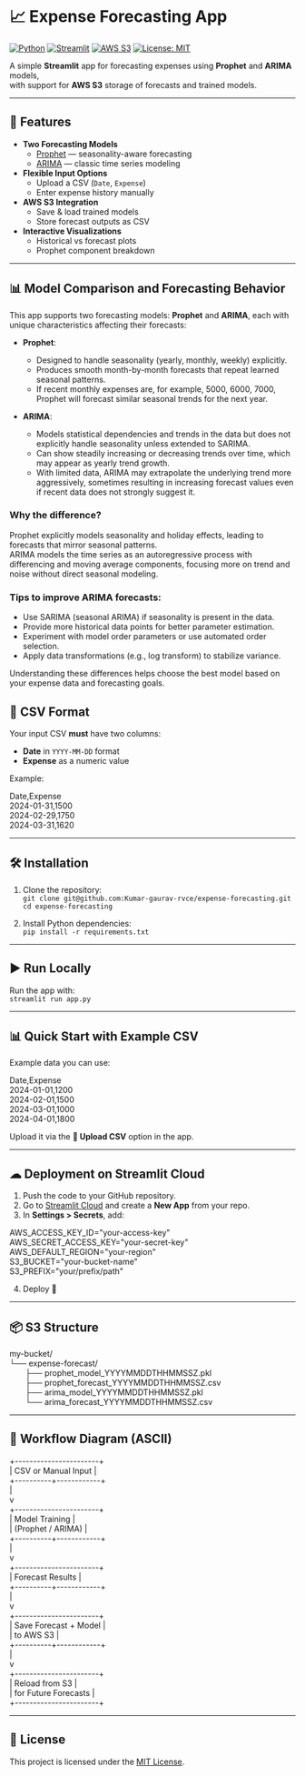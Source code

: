# 📈 Expense Forecasting App

[![Python](https://img.shields.io/badge/Python-3.9%2B-blue)](https://www.python.org/)
[![Streamlit](https://img.shields.io/badge/Streamlit-Live%20App-FF4B4B)](https://streamlit.io/)
[![AWS S3](https://img.shields.io/badge/AWS-S3-orange)](https://aws.amazon.com/s3/)
[![License: MIT](https://img.shields.io/badge/License-MIT-green.svg)](LICENSE)

A simple **Streamlit** app for forecasting expenses using **Prophet** and **ARIMA** models,  
with support for **AWS S3** storage of forecasts and trained models.

---

## 🚀 Features

- **Two Forecasting Models**
  - [Prophet](https://facebook.github.io/prophet/) — seasonality-aware forecasting
  - [ARIMA](https://www.statsmodels.org/stable/generated/statsmodels.tsa.arima.model.ARIMA.html) — classic time series modeling  
- **Flexible Input Options**
  - Upload a CSV (`Date`, `Expense`)
  - Enter expense history manually
- **AWS S3 Integration**
  - Save & load trained models
  - Store forecast outputs as CSV
- **Interactive Visualizations**
  - Historical vs forecast plots
  - Prophet component breakdown

---

## 📊 Model Comparison and Forecasting Behavior

This app supports two forecasting models: **Prophet** and **ARIMA**, each with unique characteristics affecting their forecasts:

- **Prophet**:
  - Designed to handle seasonality (yearly, monthly, weekly) explicitly.
  - Produces smooth month-by-month forecasts that repeat learned seasonal patterns.
  - If recent monthly expenses are, for example, 5000, 6000, 7000, Prophet will forecast similar seasonal trends for the next year.
  
- **ARIMA**:
  - Models statistical dependencies and trends in the data but does not explicitly handle seasonality unless extended to SARIMA.
  - Can show steadily increasing or decreasing trends over time, which may appear as yearly trend growth.
  - With limited data, ARIMA may extrapolate the underlying trend more aggressively, sometimes resulting in increasing forecast values even if recent data does not strongly suggest it.

### Why the difference?

Prophet explicitly models seasonality and holiday effects, leading to forecasts that mirror seasonal patterns.  
ARIMA models the time series as an autoregressive process with differencing and moving average components, focusing more on trend and noise without direct seasonal modeling.

### Tips to improve ARIMA forecasts:

- Use SARIMA (seasonal ARIMA) if seasonality is present in the data.
- Provide more historical data points for better parameter estimation.
- Experiment with model order parameters or use automated order selection.
- Apply data transformations (e.g., log transform) to stabilize variance.

Understanding these differences helps choose the best model based on your expense data and forecasting goals.


## 📂 CSV Format

Your input CSV **must** have two columns:  
- **Date** in `YYYY-MM-DD` format  
- **Expense** as a numeric value  

Example:

Date,Expense  
2024-01-31,1500  
2024-02-29,1750  
2024-03-31,1620  

---

## 🛠 Installation

1. Clone the repository:  
   `git clone git@github.com:Kumar-gaurav-rvce/expense-forecasting.git`  
   `cd expense-forecasting`  

2. Install Python dependencies:  
   `pip install -r requirements.txt`  

---

## ▶ Run Locally

Run the app with:  
`streamlit run app.py`

---

## 📊 Quick Start with Example CSV

Example data you can use:  

Date,Expense  
2024-01-01,1200  
2024-02-01,1500  
2024-03-01,1000  
2024-04-01,1800  

Upload it via the **📂 Upload CSV** option in the app.

---

## ☁ Deployment on Streamlit Cloud

1. Push the code to your GitHub repository.  
2. Go to [Streamlit Cloud](https://share.streamlit.io/) and create a **New App** from your repo.  
3. In **Settings > Secrets**, add:  

AWS_ACCESS_KEY_ID="your-access-key"  
AWS_SECRET_ACCESS_KEY="your-secret-key"  
AWS_DEFAULT_REGION="your-region"  
S3_BUCKET="your-bucket-name"  
S3_PREFIX="your/prefix/path"  

4. Deploy 🚀

---

## 📦 S3 Structure

my-bucket/  
└── expense-forecast/  
  ├── prophet_model_YYYYMMDDTHHMMSSZ.pkl  
  ├── prophet_forecast_YYYYMMDDTHHMMSSZ.csv  
  ├── arima_model_YYYYMMDDTHHMMSSZ.pkl  
  └── arima_forecast_YYYYMMDDTHHMMSSZ.csv  

---

## 🔄 Workflow Diagram (ASCII)

+-----------------------+  
| CSV or Manual Input   |  
+----------+------------+  
           |  
           v  
+-----------------------+  
| Model Training        |  
| (Prophet / ARIMA)     |  
+----------+------------+  
           |  
           v  
+-----------------------+  
| Forecast Results      |  
+----------+------------+  
           |  
           v  
+-----------------------+  
| Save Forecast + Model |  
| to AWS S3             |  
+----------+------------+  
           |  
           v  
+-----------------------+  
| Reload from S3        |  
| for Future Forecasts  |  
+-----------------------+  

---

## 📜 License

This project is licensed under the [MIT License](LICENSE).
